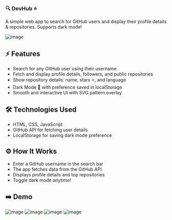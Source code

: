 ### 🔍 DevHub ⭐️
A simple web app to search for GitHub users and display their profile details & repositories. Supports dark mode!

![image](https://github.com/user-attachments/assets/02ae37be-0479-4442-a046-3650ecea1c55)

## ⚡ Features  
- Search for any GitHub user using their username
- Fetch and display profile details, followers, and public repositories
- Show repository details: name, stars ⭐, and language
- Dark Mode 🌙 with preference saved in localStorage
- Smooth and interactive UI with SVG pattern overlay

## 🛠️ Technologies Used  
- HTML, CSS, JavaScript
- GitHub API for fetching user details
- LocalStorage for saving dark mode preference

## ⚙️ How It Works
-  Enter a GitHub username in the search bar
-  The app fetches data from the GitHub API
-  Displays profile details and top repositories
-  Toggle dark mode anytime!
  
## ➡️ Demo  

![image](https://github.com/user-attachments/assets/7be82cd5-d9cf-4aec-b511-24fedfabf711)
![image](https://github.com/user-attachments/assets/0b8437d6-c4b0-4ab1-b51b-92062bf3a7e5)
![image](https://github.com/user-attachments/assets/d4ceae46-391a-4960-96eb-493a0ff8fd44)
![image](https://github.com/user-attachments/assets/c2ed5d98-47d6-43e9-b37c-3ab921c68f10)







